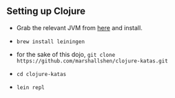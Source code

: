 ## Setting up Clojure

- Grab the relevant JVM from [here](http://www.oracle.com/technetwork/java/javase/downloads/jdk8-downloads-2133151.html) and install.

- `brew install leiningen`

- for the sake of this dojo, `git clone https://github.com/marshallshen/clojure-katas.git`

- `cd clojure-katas`

- `lein repl`


